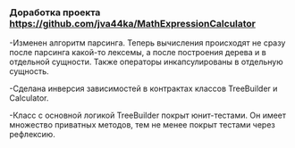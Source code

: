 ### Доработка проекта https://github.com/jva44ka/MathExpressionCalculator 

-Изменен алгоритм парсинга. Теперь вычисления происходят не сразу после парсинга какой-то лексемы, а после построения дерева и в отдельной сущности. Также операторы инкапсулированы в отдельную сущность. 

-Сделана инверсия зависимостей в контрактах классов TreeBuilder и Calculator.

-Класс с основной логикой TreeBuilder покрыт юнит-тестами. Он имеет множество приватных методов, тем не менее покрыт тестами через рефлексию.
